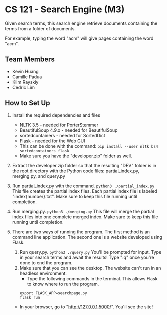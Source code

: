 # CS 121 - Search Engine (M3)
Given search terms, this search engine retrieve documents containing the terms from a folder of documents.

For example, typing the word "acm" will give pages containing the word "acm".

## Team Members
  - Kevin Huang
  - Camille Padua
  - Klim Rayskiy
  - Cedric Lim

## How to Set Up
1. Install the required dependencies and files
    - NLTK 3.5 - needed for PorterStemmer
    - BeautifulSoup 4.9.x - needed for BeautifulSoup
    - sortedcontainers - needed for SortedDict
    - Flask - needed for the Web GUI
    - This can be done with the command: ```pip install --user nltk bs4 sortedcontainers flask```
    - Make sure you have the "developer.zip" folder as well.

2. Extract the developer.zip folder so that the resulting "DEV" folder
is in the root directory with the Python code files: 
partial\_index.py, merging.py, and query.py 

3. Run partial\_index.py with the command. ```python3 ./partial_index.py```
This file creates the partial index files. Each partial index file is 
labeled "index\{number\}.txt". Make sure to keep this file running until completion.

4. Run merging.py. ```python3 ./merging.py``` 
This file will merge the partial index files into one complete 
merged index. Make sure to keep this file running until completion.

5. There are two ways of running the program. The first method is 
an command line application. The second one is a website developed using Flask.
   1. Run query.py. ```python3 ./query.py``` You'll be prompted for input. Type in your search terms
and await the results! Type ":q" once you're done to end the program.
   2. Make sure that you can see the desktop. The website can't run in an headless environment.
      - Type the following commands in the terminal. This allows Flask to know where to run the program.
      ```
      export FLASK_APP=searchpage.py
      flask run
      ```
     - In your browser, go to "http://127.0.0.1:5000/". You'll see the site!

